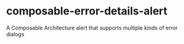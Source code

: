 # composable-error-details-alert
A Composable Architecture alert that supports multiple kinds of error dialogs
